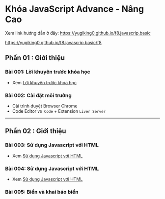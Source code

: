 # Khóa JavaScript Advance - Nâng Cao

Xem link hướng dẫn ở đây:
https://yugiking0.github.io/f8.javascrip.basic

https://yugiking0.github.io/f8.javascrip.basic/f8

## Phần 01 : Giới thiệu

### Bài 001: Lời khuyên trước khóa học

- Xem [Lời khuyên trước khóa học](f8.javascrip.basic/detail/phan01-001/index.md)

### Bài 002: Cài đặt môi trường

- Cài trình duyệt Browser Chrome
- Code Editor `VS Code` + Extension `Liver Server`

---

## Phần 02 : Giới thiệu

### Bài 003: Sử dụng Javascript với HTML

- Xem [Sử dụng Javascript với HTML](f8.javascrip.basic/detail/phan02-003/index.md)

### Bài 004: Sử dụng Javascript với HTML

- Xem [Sử dụng Javascript với HTML](f8.javascrip.basic/detail/phan02-004/index.md)

### Bài 005: Biến và khai báo biến


